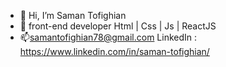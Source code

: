- 👋 Hi, I’m Saman Tofighian
- 🌱 front-end developer Html | Css | Js | ReactJS
- 📫samantofighian78@gmail.com
LinkedIn : https://www.linkedin.com/in/saman-tofighian/
<!---
samanhtcs/samanhtcs is a ✨ special ✨ repository because its `README.md` (this file) appears on your GitHub profile.
You can click the Preview link to take a look at your changes.
--->
